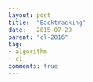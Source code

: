 ```yaml
---
layout: post
title:  "Backtracking"
date:   2015-07-29
parent: "cl-2016"
tag:
- algorithm
- cl
comments: true
---
```


